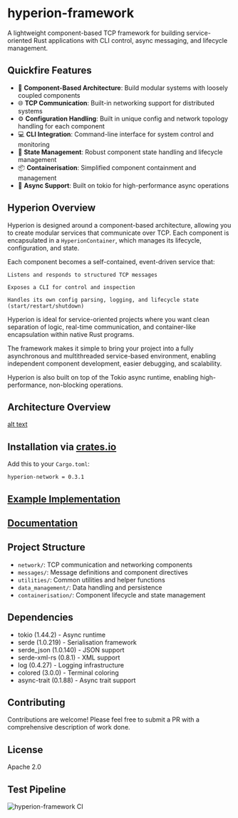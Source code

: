 # hyperion-framework

A lightweight component-based TCP framework for building service-oriented Rust applications with CLI control, async messaging, and lifecycle management.

## Quickfire Features

- 🔌 **Component-Based Architecture**: Build modular systems with loosely coupled components
- 🌐 **TCP Communication**: Built-in networking support for distributed systems
- ⚙️ **Configuration Handling**: Built in unique config and network topology handling for each component
- 💻 **CLI Integration**: Command-line interface for system control and monitoring
- 🔄 **State Management**: Robust component state handling and lifecycle management
- 📦 **Containerisation**: Simplified component containment and management
- 🚀 **Async Support**: Built on tokio for high-performance async operations

## Hyperion Overview
Hyperion is designed around a component-based architecture, allowing you to create modular services that communicate over TCP. Each component is encapsulated in a `HyperionContainer`, which manages its lifecycle, configuration, and state.

Each component becomes a self-contained, event-driven service that:

    Listens and responds to structured TCP messages

    Exposes a CLI for control and inspection

    Handles its own config parsing, logging, and lifecycle state (start/restart/shutdown)

Hyperion is ideal for service-oriented projects where you want clean separation of logic, real-time communication, and 
container-like encapsulation within native Rust programs. 

The framework makes it simple to bring your project into a fully asynchronous and multithreaded service-based environment, enabling independent component development, easier debugging, and scalability.

Hyperion is also built on top of the Tokio async runtime, enabling high-performance, non-blocking operations.


## Architecture Overview

[alt text](https://github.com/Bazzz-1/hyperion-framework/tree/add-diagram/docs/hyperion-architecture.png)


## Installation via [**crates.io**](https://crates.io/crates/hyperion-framework)

Add this to your `Cargo.toml`:

`hyperion-network = 0.3.1`


## [**Example Implementation**](https://github.com/Bazzz-1/hyperion-framework-examples)

## [**Documentation**](https://docs.rs/hyperion-framework)



## Project Structure

- `network/`: TCP communication and networking components
- `messages/`: Message definitions and component directives
- `utilities/`: Common utilities and helper functions
- `data_management/`: Data handling and persistence
- `containerisation/`: Component lifecycle and state management

## Dependencies

- tokio (1.44.2) - Async runtime
- serde (1.0.219) - Serialisation framework
- serde_json (1.0.140) - JSON support
- serde-xml-rs (0.8.1) - XML support
- log (0.4.27) - Logging infrastructure
- colored (3.0.0) - Terminal coloring
- async-trait (0.1.88) - Async trait support

## Contributing

Contributions are welcome! Please feel free to submit a PR with a comprehensive description of work done.

## License

Apache 2.0

## Test Pipeline
![hyperion-framework CI](https://github.com/yourusername/hyperion-framework/actions/workflows/ci.yml/badge.svg)